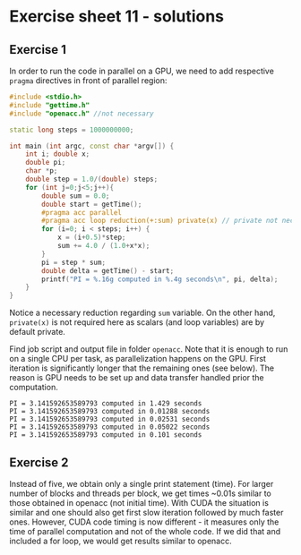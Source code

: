 # Exercise sheet 11 - solutions

## Exercise 1

In order to run the code in parallel on a GPU, we need to add respective `pragma` directives in front of parallel region:

```C++
#include <stdio.h> 
#include "gettime.h"
#include "openacc.h" //not necessary

static long steps = 1000000000;

int main (int argc, const char *argv[]) {
    int i; double x;
    double pi;
    char *p;
    double step = 1.0/(double) steps;
    for (int j=0;j<5;j++){
        double sum = 0.0;
        double start = getTime();
        #pragma acc parallel 
        #pragma acc loop reduction(+:sum) private(x) // private not necessary
        for (i=0; i < steps; i++) {
            x = (i+0.5)*step;
            sum += 4.0 / (1.0+x*x);
        }
        pi = step * sum;
        double delta = getTime() - start;
        printf("PI = %.16g computed in %.4g seconds\n", pi, delta);
    }
}
```

Notice a necessary reduction regarding `sum` variable. On the other hand, `private(x)` is not required here as scalars (and loop variables) are by default private.

Find job script and output file in folder `openacc`. Note that it is enough to run on a single CPU per task, as parallelization happens on the GPU. First iteration is significantly longer that the remaining ones (see below). The reason is GPU needs to be set up and data transfer handled prior the computation.

```
PI = 3.141592653589793 computed in 1.429 seconds
PI = 3.141592653589793 computed in 0.01288 seconds
PI = 3.141592653589793 computed in 0.02531 seconds
PI = 3.141592653589793 computed in 0.05022 seconds
PI = 3.141592653589793 computed in 0.101 seconds
```

## Exercise 2

Instead of five, we obtain only a single print statement (time). For larger number of blocks and threads per block, we get times ~0.01s similar to those obtained in openacc (not initial time). With CUDA the situation is similar and one should also get first slow iteration followed by much faster ones. However, CUDA code timing is now different - it measures only the time of parallel computation and not of the whole code. If we did that and included a for loop, we would get results similar to openacc.
